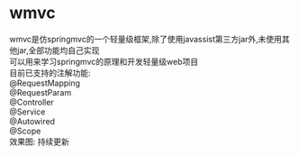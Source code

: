 # wmvc
wmvc是仿springmvc的一个轻量级框架,除了使用javassist第三方jar外,未使用其他jar,全部功能均自己实现<br>
可以用来学习springmvc的原理和开发轻量级web项目<br>
目前已支持的注解功能:<br>
@RequestMapping<br>
@RequestParam<br>
@Controller<br>
@Service<br>
@Autowired<br>
@Scope<br>
效果图:
持续更新


